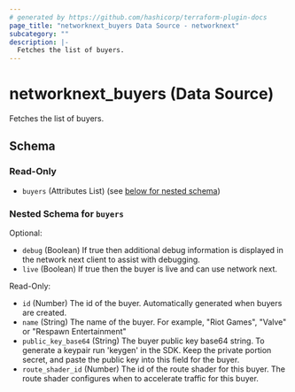 ```yaml
---
# generated by https://github.com/hashicorp/terraform-plugin-docs
page_title: "networknext_buyers Data Source - networknext"
subcategory: ""
description: |-
  Fetches the list of buyers.
---
```


# networknext_buyers (Data Source)

Fetches the list of buyers.



<!-- schema generated by tfplugindocs -->
## Schema

### Read-Only

- `buyers` (Attributes List) (see [below for nested schema](#nestedatt--buyers))

<a id="nestedatt--buyers"></a>
### Nested Schema for `buyers`

Optional:

- `debug` (Boolean) If true then additional debug information is displayed in the network next client to assist with debugging.
- `live` (Boolean) If true then the buyer is live and can use network next.

Read-Only:

- `id` (Number) The id of the buyer. Automatically generated when buyers are created.
- `name` (String) The name of the buyer. For example, "Riot Games", "Valve" or "Respawn Entertainment"
- `public_key_base64` (String) The buyer public key base64 string. To generate a keypair run 'keygen' in the SDK. Keep the private portion secret, and paste the public key into this field for the buyer.
- `route_shader_id` (Number) The id of the route shader for this buyer. The route shader configures when to accelerate traffic for this buyer.


